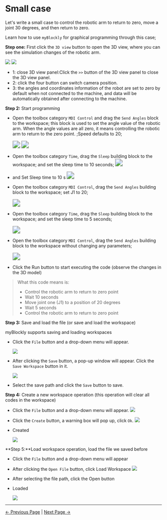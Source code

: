 # Small case

Let's write a small case to control the robotic arm to return to zero, move a joint 30 degrees, and then return to zero.

Learn how to use `myBlockly` for graphical programming through this case;



**Step one:** First click the `3D view` button to open the 3D view, where you can see the simulation changes of the robotic arm.



<img src='..\..\..\..\resources\5-BasicApplication\5.2-ApplicationUse\5.2.1-mystudio\1-myblockly\images\3\1.png'/>

<img src='..\..\..\..\resources\5-BasicApplication\5.2-ApplicationUse\5.2.1-mystudio\1-myblockly\images\3\2.png'/>



- 1: close 3D view panel:Click the `>>` button of the 3D view panel to close the 3D view panel.
- 2: click the four button can switch camera position.
- 3: the angles and coordinates information of the robot are set to zero by default when not connected to the machine, and data will be automatically obtained after connecting to the machine.





**Step 2:** Start programming

- Open the toolbox category `MDI Control` and drag the `Send Angles` block to the workspace; this block is used to set the angle value of the robotic arm. When the angle values are all zero, it means controlling the robotic arm to return to the zero point. ;Speed defaults to 20;

  <img src="..\..\..\..\resources\5-BasicApplication\5.2-ApplicationUse\5.2.1-mystudio\1-myblockly\images\3\3.png" style="zoom:150%;" />

  <img src="..\..\..\..\resources\5-BasicApplication\5.2-ApplicationUse\5.2.1-mystudio\1-myblockly\images\3\4.png" style="zoom:150%;" />



- Open the toolbox category `Time`, drag the `Sleep` building block to the workspace; and set the sleep time to 10 seconds;
  <img src="..\..\..\..\resources\5-BasicApplication\5.2-ApplicationUse\5.2.1-mystudio\1-myblockly\images\3\5.png" style="zoom:150%;" />



- and Set Sleep time to 10 s
  <img src="..\..\..\..\resources\5-BasicApplication\5.2-ApplicationUse\5.2.1-mystudio\1-myblockly\images\3\6.png" style="zoom:150%;" />







- Open the toolbox category `MDI Control`, drag the `Send Angles` building block to the workspace; set J1 to 20;

  <img src="..\..\..\..\resources\5-BasicApplication\5.2-ApplicationUse\5.2.1-mystudio\1-myblockly\images\3\7.png" style="zoom:150%;" />

- Open the toolbox category `Time`, drag the `Sleep` building block to the workspace; and set the sleep time to 5 seconds;

  <img src="..\..\..\..\resources\5-BasicApplication\5.2-ApplicationUse\5.2.1-mystudio\1-myblockly\images\3\8.png" style="zoom:150%;" />

- Open the toolbox category `MDI Control`, drag the `Send Angles` building block to the workspace without changing any parameters;

  <img src="..\..\..\..\resources\5-BasicApplication\5.2-ApplicationUse\5.2.1-mystudio\1-myblockly\images\3\9.png" style="zoom:150%;" />



- Click the Run button to start executing the code (observe the changes in the 3D model)


> What this code means is:
>
> - Control the robotic arm to return to zero point
> - Wait 10 seconds
> - Move joint one (J1) to a position of 20 degrees
> - Wait 5 seconds
> - Control the robotic arm to return to zero point







**Step 3:** Save and load the file (or save and load the workspace)



myBlockly supports saving and loading workspaces



- Click the `File` button and a drop-down menu will appear.

  <img src="..\..\..\..\resources\5-BasicApplication\5.2-ApplicationUse\5.2.1-mystudio\1-myblockly\images\3\10.png" />



- After clicking the `Save` button, a pop-up window will appear. Click the `Save Workspace` button in it.

  <img src="..\..\..\..\resources\5-BasicApplication\5.2-ApplicationUse\5.2.1-mystudio\1-myblockly\images\3\11.png" />



- Select the save path and click the `Save` button to save.








**Step 4:** Create a new workspace operation (this operation will clear all codes in the workspace)



- Click the `File` button and a drop-down menu will appear.
  <img src="..\..\..\..\resources\5-BasicApplication\5.2-ApplicationUse\5.2.1-mystudio\1-myblockly\images\3\10.png" />



- Click the `Create` button, a warning box will pop up, click `Ok`.
  <img src="..\..\..\..\resources\5-BasicApplication\5.2-ApplicationUse\5.2.1-mystudio\1-myblockly\images\3\13.png" />



- Created

  <img src="..\..\..\..\resources\5-BasicApplication\5.2-ApplicationUse\5.2.1-mystudio\1-myblockly\images\3\14.png" />







**Step 5:**Load workspace operation, load the file we saved before

- Click the `File` button and a drop-down menu will appear

- After clicking the `Open File` button, click Load Workspace
  <img src="..\..\..\..\resources\5-BasicApplication\5.2-ApplicationUse\5.2.1-mystudio\1-myblockly\images\3\15.png" />



- After selecting the file path, click the Open button


- Loaded

  <img src="..\..\..\..\resources\5-BasicApplication\5.2-ApplicationUse\5.2.1-mystudio\1-myblockly\images\3\9.png" />

---

  [← Previous Page](./2-interface_description.md) | [Next Page →](./4-quickMove.md)

